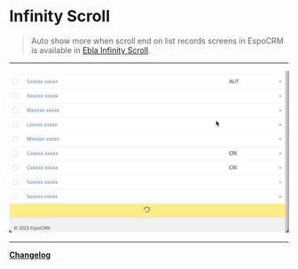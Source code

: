 # Infinity Scroll

> Auto show more when scroll end on list records screens in EspoCRM is available in [Ebla Infinity Scroll](https://www.eblasoft.com.tr/espocrm-extension-page/infinity-scroll).


---


![Infinity Scroll](../../_static/images/extensions/infinity-scroll/infinity-scroll.png)


---

**<font color=gray> [Changelog](changelog.md) </font>**